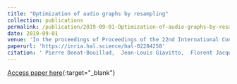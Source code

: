 ```yaml
---
title: "Optimization of audio graphs by resampling"
collection: publications
permalink: /publication/2019-09-01-Optimization-of-audio-graphs-by-resampling
date: 2019-09-01
venue: 'In the proceedings of Proceedings of the 22nd International Conference on Digital Audio Effects'
paperurl: 'https://inria.hal.science/hal-02284258'
citation: ' Pierre Donat-Bouillud,  Jean-Louis Giavitto,  Florent Jacquemard, &quot;Optimization of audio graphs by resampling.&quot; In the proceedings of Proceedings of the 22nd International Conference on Digital Audio Effects, 2019.'
---
```

[Access paper here](https://inria.hal.science/hal-02284258){:target="_blank"}
